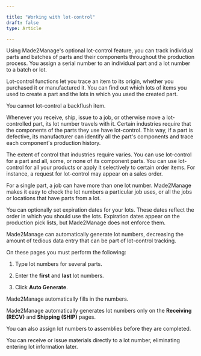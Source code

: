 ```yaml
---

title: "Working with lot-control"
draft: false
type: Article

---
```


Using Made2Manage's optional lot-control feature, you can track individual parts and batches of parts and their components throughout the production process. You assign a serial number to an individual part and a lot number to a batch or lot.

Lot-control functions let you trace an item to its origin, whether you purchased it or manufactured it. You can find out which lots of items you used to create a part and the lots in which you used the created part.

You cannot lot-control a backflush item.

Whenever you receive, ship, issue to a job, or otherwise move a lot-controlled part, its lot number travels with it. Certain industries require that the components of the parts they use have lot-control. This way, if a part is defective, its manufacturer can identify all the part's components and trace each component's production history.

The extent of control that industries require varies. You can use lot-control for a part and all, some, or none of its component parts. You can use lot-control for all your products or apply it selectively to certain order items. For instance, a request for lot-control may appear on a sales order.

For a single part, a job can have more than one lot number. Made2Manage makes it easy to check the lot numbers a particular job uses, or all the jobs or locations that have parts from a lot.

You can optionally set expiration dates for your lots. These dates reflect the order in which you should use the lots. Expiration dates appear on the production pick lists, but Made2Manage does not enforce them.

Made2Manage can automatically generate lot numbers, decreasing the amount of tedious data entry that can be part of lot-control tracking.

On these pages you must perform the following:

1. Type lot numbers for several parts.

2. Enter the **first** and **last** lot numbers.

3. Click **Auto Generate**.

Made2Manage automatically fills in the numbers.

Made2Manage automatically generates lot numbers only on the **Receiving (RECV)** and **Shipping (SHIP)** pages.

You can also assign lot numbers to assemblies before they are completed.

You can receive or issue materials directly to a lot number, eliminating entering lot information later.

​